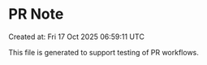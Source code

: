 # PR Note

Created at: Fri 17 Oct 2025 06:59:11 UTC

This file is generated to support testing of PR workflows.
